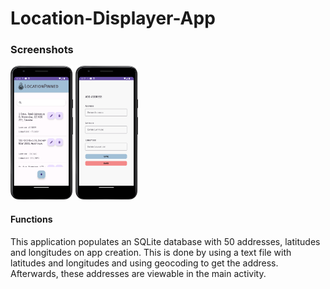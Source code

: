 # Location-Displayer-App


### Screenshots


<p float="left">
  <img src="screenshots/main-screen.png" width="100" />
  <img src="screenshots/add-location.png" width="100" /> 
</p>



#### Functions
This application populates an SQLite database with 50 addresses, latitudes and longitudes on app creation. This is done by using a text file with latitudes and longitudes and using geocoding to get the address. Afterwards, these addresses are viewable in the main activity. 
